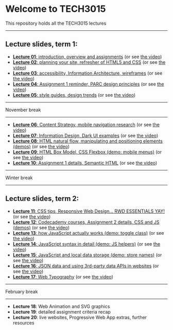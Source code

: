 # Welcome to TECH3015

This repository holds all the TECH3015 lectures

<!-- ## Module Documents

- [Module Handbook](https://TECH3015.github.io/lectures/module-handbook.html)
- [Coursework 1 Specification](https://TECH3015.github.io/lectures/coursework-01.html)
- [Coursework 2 Specification](https://TECH3015.github.io/lectures/coursework-02.html)
-->

---

## Lecture slides, term 1:

- [**Lecture 01**: introduction, overview and assignments](https://TECH3015.github.io/presents?lecture-01) (or see [the video](https://dmureplay.cloud.panopto.eu/Panopto/Pages/Viewer.aspx?id=5900e5e0-d40b-4cfd-9b39-ac4a00b900ee))
- [**Lecture 02**: planning your site, refresher of HTML5 and CSS](https://TECH3015.github.io/presents?lecture-02) (or see [the video](https://dmureplay.cloud.panopto.eu/Panopto/Pages/Viewer.aspx?id=9bc6c18a-53b5-4ba4-80bb-ac4e01056fb1))
- [**Lecture 03**: accessibility, Information Architecture, wireframes](https://TECH3015.github.io/presents?lecture-03) (or see [the video](https://dmureplay.cloud.panopto.eu/Panopto/Pages/Viewer.aspx?id=22011d37-727b-493a-8c57-ac5300fc8e42))
- [**Lecture 04**: Assignment 1 reminder, PARC design principles](https://TECH3015.github.io/presents?lecture-04) (or see [the video](https://dmureplay.cloud.panopto.eu/Panopto/Pages/Viewer.aspx?id=9c997e6c-da6e-4838-bd32-ac5600ce0d87))
- [**Lecture 05**: style guides, design trends](https://TECH3015.github.io/presents?lecture-05) (or see [the video](https://dmureplay.cloud.panopto.eu/Panopto/Pages/Viewer.aspx?id=45a449e4-a011-49b2-bac8-ac62014912ed))

---

November break

---

- [**Lecture 06**: Content Strategy, mobile navigation research](https://TECH3015.github.io/presents?lecture-06) (or see [the video](https://dmureplay.cloud.panopto.eu/Panopto/Pages/Viewer.aspx?id=6e870023-04af-4213-908a-ac6a0128426b))
- [**Lecture 07**: Information Design, Dark UI examples](https://TECH3015.github.io/presents?lecture-07) (or see [the video](https://dmureplay.cloud.panopto.eu/Panopto/Pages/Viewer.aspx?id=275a63ea-f0a8-4519-b027-ac7e00f55a68))
- [**Lecture 08**: HTML natural flow, manipulating and positioning elements (demos)](https://tech3015.github.io/presents/?lecture-08) (or see [the video](https://dmureplay.cloud.panopto.eu/Panopto/Pages/Viewer.aspx?id=de2f7e54-40c2-4311-90e5-ac80010f44b8))
- [**Lecture 09**: HTML Box Model, CSS Flexbox (demo: mobile menus)](https://TECH3015.github.io/presents?lecture-09) (or see [the video](https://dmureplay.cloud.panopto.eu/Panopto/Pages/Viewer.aspx?id=91b7c413-e490-46da-a37b-ac80012176bd))
- [**Lecture 10**: Assignment 1 details, Semantic HTML](https://TECH3015.github.io/presents?lecture-10) (or see [the video](https://dmureplay.cloud.panopto.eu/Panopto/Pages/Viewer.aspx?id=917781e7-ecff-4d04-a0d4-ac90013fac55))

---

Winter break

---

## Lecture slides, term 2:

- [**Lecture 11**: CSS tips, Responsive Web Design… RWD ESSENTIALS YAY!](https://TECH3015.github.io/presents?lecture-11) (or see [the video](https://dmureplay.cloud.panopto.eu/Panopto/Pages/Viewer.aspx?id=b36069c5-7e30-44d2-af96-acab0111707b))
- [**Lecture 12**: Codecademy courses, Assignment 2 details, CSS and JS (demos)](https://TECH3015.github.io/presents?lecture-12) (or see [the video](https://dmureplay.cloud.panopto.eu/Panopto/Pages/Viewer.aspx?id=2d7bc907-483b-4dba-80dc-acb50157ffa5))
- [**Lecture 13**: how JavaScript actually works (demo: toggle class)](https://TECH3015.github.io/presents?lecture-13) (or see [the video](https://dmureplay.cloud.panopto.eu/Panopto/Pages/Viewer.aspx?id=a44c3f15-4675-4b5b-a46c-acb901449a12))
- [**Lecture 14**: JavaScript syntax in detail (demo: JS helpers)](https://TECH3015.github.io/presents?lecture-14) (or see [the video](https://dmureplay.cloud.panopto.eu/Panopto/Pages/Viewer.aspx?id=1c627147-bdbf-40ac-a626-acbd011c2b4d))
- [**Lecture 15**: JavaScript and local data storage (demo: store names)](https://TECH3015.github.io/presents?lecture-15) (or see [the video](https://dmureplay.cloud.panopto.eu/Panopto/Pages/Viewer.aspx?id=9cca9209-88d5-494b-bcbb-accb014ea096))
- [**Lecture 16**: JSON data and using 3rd-party data APIs in websites](https://TECH3015.github.io/presents?lecture-16) (or see [the video](https://dmureplay.cloud.panopto.eu/Panopto/Pages/Viewer.aspx?id=b737591b-70a3-4b8d-b07a-acd30104f4b5))
- [**Lecture 17**: Web Typography](https://TECH3015.github.io/presents?lecture-17) (or see [the video](https://dmureplay.cloud.panopto.eu/Panopto/Pages/Viewer.aspx?id=2dbffe92-3696-4a60-bba0-acdd0155b76c))

---

February break

---

- **Lecture 18**: Web Animation and SVG graphics
- **Lecture 19**: detailed assignment criteria recap
- **Lecture 20**: live websites, Progressive Web App extras, further resources

<!--
- [**Lecture 18**: Web Animation and SVG graphics](https://TECH3015.github.io/presents?lecture-18) (or see [the video]())
- [**Lecture 19**: detailed assignment criteria recap](https://TECH3015.github.io/presents?lecture-19) (or see [the video]())
- [**Lecture 20**: live websites, Progressive Web App extras, further resources](https://TECH3015.github.io/presents?lecture-20) (or see [the video]())

## TO DO:

- [ ] Move all images to front-end-materials
- [ ] SEE front-end-materials readme for some JS
- [ ] try CTEC3905 styles here (or the reverse)?
- [ ] extend CSS 'crammed' and 'smalltext' to 'ol' tags
-->
